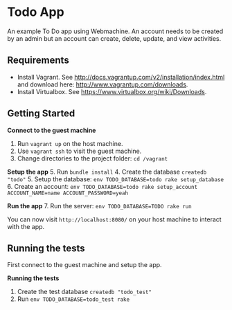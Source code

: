 # Todo App

An example To Do app using Webmachine. An account needs to be created by an
admin but an account can create, delete, update, and view activities.

## Requirements

- Install Vagrant. See http://docs.vagrantup.com/v2/installation/index.html
and download here: http://www.vagrantup.com/downloads.
- Install Virtualbox. See https://www.virtualbox.org/wiki/Downloads.

## Getting Started

**Connect to the guest machine**
1. Run `vagrant up` on the host machine.
2. Use `vagrant ssh` to visit the guest machine.
3. Change directories to the project folder: `cd /vagrant`

**Setup the app**
5. Run `bundle install`
4. Create the database `createdb "todo"`
5. Setup the database: `env TODO_DATABASE=todo rake setup_database`
6. Create an account:  `env TODO_DATABASE=todo rake setup_account ACCOUNT_NAME=name
   ACCOUNT_PASSWORD=yeah`

**Run the app**
7. Run the server:     `env TODO_DATABASE=TODO rake run`

You can now visit `http://localhost:8080/` on your host machine to interact 
with the app.

## Running the tests

First connect to the guest machine and setup the app.

**Running the tests**
1. Create the test database `createdb "todo_test"`
2. Run `env TODO_DATABASE=todo_test rake`
